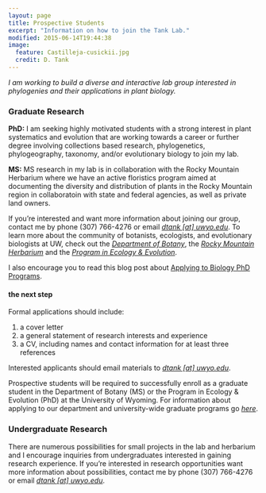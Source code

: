 ```yaml
---
layout: page
title: Prospective Students
excerpt: "Information on how to join the Tank Lab."
modified: 2015-06-14T19:44:38
image:
  feature: Castilleja-cusickii.jpg
  credit: D. Tank
---
```

*I am working to build a diverse and interactive lab group interested in phylogenies and their applications in plant biology.*

### Graduate Research

**PhD:**
I am seeking highly motivated students with a strong interest in plant systematics and evolution that are working towards a career or further degree involving collections based research, phylogenetics, phylogeography, taxonomy, and/or evolutionary biology to join my lab.

**MS:**
MS research in my lab is in collaboration with the Rocky Mountain Herbarium where we have an active floristics program aimed at documenting the diversity and distribution of plants in the Rocky Mountain region in collaboratoin with state and federal agencies, as well as private land owners. 

If you’re interested and want more information about joining our group, contact me by phone (307) 766-4276 or email [*dtank [at] uwyo.edu*](mailto:dtank@uwyo.edu?subject=Prospective%20graduate%20student). To learn more about the community of botanists, ecologists, and evolutionary biologists at UW, check out the [*Department of Botany*](https://www.uwyo.edu/botany/index.html), the [*Rocky Mountain Herbarium*](https://www.rockymountainherbarium.org) and the [*Program in Ecology & Evolution*](https://www.uwyo.edu/pie/). 

I also encourage you to read this blog post about [Applying to Biology PhD Programs](https://medium.com/@caseywdunn/applying-to-biology-phd-programs-58abece3284a).

#### the next step

Formal applications should include:

1. a cover letter
2. a general statement of research interests and experience
3. a CV, including names and contact information for at least three references

Interested applicants should email materials to [*dtank [at] uwyo.edu*](mailto:dtank@uwyo.edu?subject=Prospective%20graduate%20student).

Prospective students will be required to successfully enroll as a graduate student in the Department of Botany (MS) or the Program in Ecology & Evolution (PhD) at the University of Wyoming. For information about applying to our department and university-wide graduate programs go [*here*](https://www.uwyo.edu/uwgrad/prospective/applying/index.html).

### Undergraduate Research

There are numerous possibilities for small projects in the lab and herbarium and I encourage inquiries from undergraduates interested in gaining research experience. If you’re interested in research opportunities want more information about possibilities, contact me by phone (307) 766-4276 or email [*dtank [at] uwyo.edu*](mailto:dtank@uwyo.edu?subject=Undergraduate%20research). 
